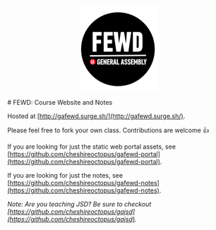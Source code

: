 <p align="center">
	<img src="img/fewd-logo.png" />
</p>
# FEWD: Course Website and Notes

Hosted at [http://gafewd.surge.sh/](http://gafewd.surge.sh/).

Please feel free to fork your own class. Contributions are welcome 👍

If you are looking for just the static web portal assets, see [https://github.com/cheshireoctopus/gafewd-portal](https://github.com/cheshireoctopus/gafewd-portal).

If you are looking for just the notes, see [https://github.com/cheshireoctopus/gafewd-notes](https://github.com/cheshireoctopus/gafewd-notes).

*Note: Are you teaching JSD? Be sure to checkout [https://github.com/cheshireoctopus/gajsd](https://github.com/cheshireoctopus/gajsd).*
